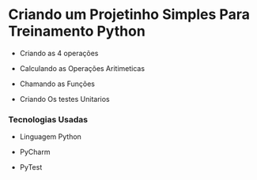 <h1>Criando um Projetinho Simples Para Treinamento Python</h1>

+ Criando as 4 operações

+ Calculando as Operações Aritimeticas

+ Chamando as Funções

+ Criando Os testes Unitarios

<h3>Tecnologias Usadas</h3>

+ Linguagem Python

+ PyCharm
+ PyTest

